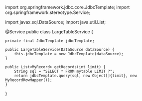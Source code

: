 import org.springframework.jdbc.core.JdbcTemplate;
import org.springframework.stereotype.Service;

import javax.sql.DataSource;
import java.util.List;

@Service
public class LargeTableService {

    private final JdbcTemplate jdbcTemplate;

    public LargeTableService(DataSource dataSource) {
        this.jdbcTemplate = new JdbcTemplate(dataSource);
    }

    public List<MyRecord> getRecords(int limit) {
        String sql = "SELECT * FROM mytable LIMIT ?";
        return jdbcTemplate.query(sql, new Object[]{limit}, new MyRecordRowMapper());
    }
}
